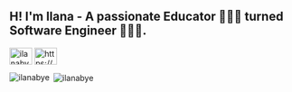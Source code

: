## H! I'm Ilana - A passionate Educator 👩🏻‍🏫 turned Software Engineer 👩🏻‍💻.

<!-- <h3 align="center">A passionate Educator👩🏻‍🏫  turned Software Engineer👩🏻‍💻.</h3> -->

<!--
**IlanaBye/IlanaBye** is a ✨ _special_ ✨ repository because its `README.md` (this file) appears on your GitHub profile.

- 🔭 I’m currently working on a demo app using Next.js and OpenAI for Uncharted AI. (unchartedai.org)
- 📚 I'm reviewing workshops from Grace Hopper and building a portfolio/blog using Next.js.
- 🌱 I’m currently learning algorithms.
- 👯 I’m looking to collaborate on pair programming projects. Let's learn a language or create together!
- 🤔 I’m looking for help with finding my next job!
- 💬 Ask me about my transition to Software Engineering from Education.
- 📫 How to reach me: ilanagbye@gmail.com
- 😄 Pronouns: she/her/hers
- ⚡ Fun fact: I named my cat Jane - as in plain Jane. Then I named my son Jett Ryder. From lame name to name game changer.


### LANGUAGES && TOOLS:

![JavaScript](https://img.shields.io/badge/-JavaScript-000?&logo=JavaScript)
![HTML](https://img.shields.io/badge/-HTML5-000?&logo=html5)
![CSS](https://img.shields.io/badge/-CSS-000?&logo=css3)
![Node](https://img.shields.io/badge/-Node.js-000?&logo=node.js)
![Express](https://img.shields.io/badge/-Express-000?&logo=Express)
![PostgreSQL](https://img.shields.io/badge/-PostgreSQL-000?&logo=PostgreSQL)
![Sequelize](https://img.shields.io/badge/-Sequelize-000?&logo=Sequelize)
![React](https://img.shields.io/badge/-React.js-000?&logo=React)
![Redux](https://img.shields.io/badge/-Redux-000?&logo=Redux)
![Next.js](https://img.shields.io/badge/-Next.js-000?&logo=Next.js)
![Webpack](https://img.shields.io/badge/-Webpack-000?&logo=webpack)
![Git](https://img.shields.io/badge/-Git-000?&logo=Git)

### CONNECT WITH ME!
<!-- ![Twitter](https://twitter.com/ilanabye)<img src="https://png.pngtree.com/png-vector/20221018/ourmid/pngtree-twitter-social-media-round-icon-png-image_6315985.png" height="30" width="40" /> -->


<!-- [![LinkedIn](https://img.shields.io/badge/-LinkedIn-000?&logo=linkedin&color=black)](https://www.linkedin.com/in/ilanabye/)
[![Email](https://img.shields.io/badge/-Email-000?)](mailto:ilanagbye@gmail.com) -->
<!-- <h3 align="left">Connect with me:</h3> -->
<p align="left">
<a href="https://twitter.com/ilanabye" target="blank"><img align="center" src="https://raw.githubusercontent.com/rahuldkjain/github-profile-readme-generator/master/src/images/icons/Social/twitter.svg" alt="ilanabye" height="30" width="40" /></a>
<a href="https://linkedin.com/in/https://www.linkedin.com/in/ilanabye/" target="blank"><img align="center" src="https://raw.githubusercontent.com/rahuldkjain/github-profile-readme-generator/master/src/images/icons/Social/linked-in-alt.svg" alt="https://www.linkedin.com/in/ilanabye/" height="30" width="40" /></a>
</p>

<!-- <h3 align="left">Languages and Tools:</h3>
<p align="left"> <a href="https://getbootstrap.com" target="_blank" rel="noreferrer"> <img src="https://raw.githubusercontent.com/devicons/devicon/master/icons/bootstrap/bootstrap-plain-wordmark.svg" alt="bootstrap" width="40" height="40"/> </a> <a href="https://www.w3schools.com/css/" target="_blank" rel="noreferrer"> <img src="https://raw.githubusercontent.com/devicons/devicon/master/icons/css3/css3-original-wordmark.svg" alt="css3" width="40" height="40"/> </a> <a href="https://expressjs.com" target="_blank" rel="noreferrer"> <img src="https://raw.githubusercontent.com/devicons/devicon/master/icons/express/express-original-wordmark.svg" alt="express" width="40" height="40"/> </a> <a href="https://www.w3.org/html/" target="_blank" rel="noreferrer"> <img src="https://raw.githubusercontent.com/devicons/devicon/master/icons/html5/html5-original-wordmark.svg" alt="html5" width="40" height="40"/> </a> <a href="https://developer.mozilla.org/en-US/docs/Web/JavaScript" target="_blank" rel="noreferrer"> <img src="https://raw.githubusercontent.com/devicons/devicon/master/icons/javascript/javascript-original.svg" alt="javascript" width="40" height="40"/> </a> <a href="https://nodejs.org" target="_blank" rel="noreferrer"> <img src="https://raw.githubusercontent.com/devicons/devicon/master/icons/nodejs/nodejs-original-wordmark.svg" alt="nodejs" width="40" height="40"/> </a> <a href="https://www.postgresql.org" target="_blank" rel="noreferrer"> <img src="https://raw.githubusercontent.com/devicons/devicon/master/icons/postgresql/postgresql-original-wordmark.svg" alt="postgresql" width="40" height="40"/> </a> <a href="https://reactjs.org/" target="_blank" rel="noreferrer"> <img src="https://raw.githubusercontent.com/devicons/devicon/master/icons/react/react-original-wordmark.svg" alt="react" width="40" height="40"/> </a> <a href="https://redux.js.org" target="_blank" rel="noreferrer"> <img src="https://raw.githubusercontent.com/devicons/devicon/master/icons/redux/redux-original.svg" alt="redux" width="40" height="40"/> </a> <a href="https://tailwindcss.com/" target="_blank" rel="noreferrer"> <img src="https://www.vectorlogo.zone/logos/tailwindcss/tailwindcss-icon.svg" alt="tailwind" width="40" height="40"/> </a> <a href="https://webpack.js.org" target="_blank" rel="noreferrer"> <img src="https://raw.githubusercontent.com/devicons/devicon/d00d0969292a6569d45b06d3f350f463a0107b0d/icons/webpack/webpack-original-wordmark.svg" alt="webpack" width="40" height="40"/> </a> </p> -->

<p><img align="left" src="https://github-readme-stats.vercel.app/api/top-langs?username=ilanabye&show_icons=true&locale=en&layout=compact" alt="ilanabye" /></p>

<p>&nbsp;<img align="center" src="https://github-readme-stats.vercel.app/api?username=ilanabye&show_icons=true&locale=en" alt="ilanabye" /></p>


